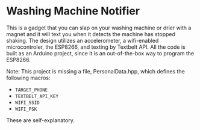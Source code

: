 # Washing Machine Notifier

This is a gadget that you can slap on your washing machine or drier with a magnet
and it will text you when it detects the machine has stopped shaking. The design 
utilizes an accelerometer, a wifi-enabled microcontroler, the ESP8266, and texting
by Textbelt API. All the code is built as an Arduino project, since it is an 
out-of-the-box way to program the ESP8266.

Note: This project is missing a file, PersonalData.hpp, which defines the following macros:
- `TARGET_PHONE`
- `TEXTBELT_API_KEY`
- `WIFI_SSID`
- `WIFI_PSK`

These are self-explanatory.
